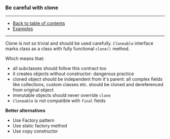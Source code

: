 ### Be careful with clone

---

* [Back to table of contents]()
* [Examples](Main.java)

---

Clone is not so trivial and should be used carefully.
```Cloneable``` interface marks class as a class with fully functional ```clone()``` method.

Which means that:

- all subclasses should follow this contract too 
- it creates objects without constructor: dangerous practice
- cloned object should be independent from it's parent: all complex fields like collections, custom classes etc. should 
be cloned and dereferenced from original object
- immutable objects should never override ```clone```
- ```Cloneable``` is not compatible with ```final``` fields


**Better alternatives**
* Use Factory pattern
* Use static factory method 
* Use copy constructor